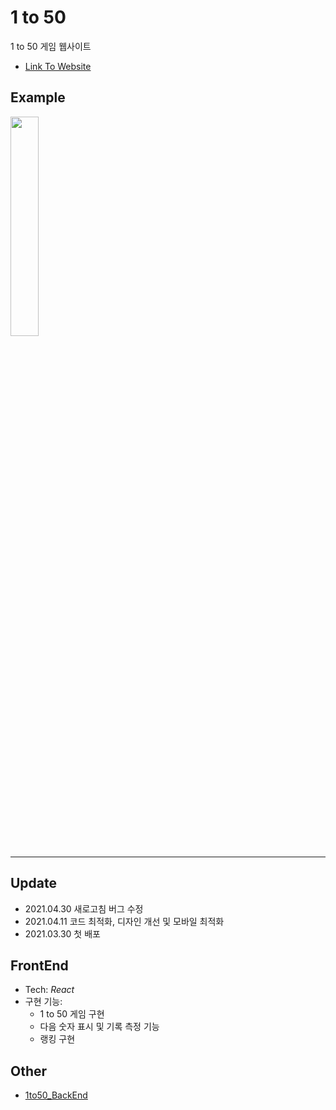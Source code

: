 # 1 to 50
1 to 50 게임 웹사이트
* [Link To Website](https://1to50-seuha516.netlify.app/)  

## Example
<img src="https://user-images.githubusercontent.com/79067549/112973000-d120c700-918b-11eb-9b06-ea891c32017b.PNG" width="30%" height="30%">

---

## Update
- 2021.04.30 새로고침 버그 수정
- 2021.04.11 코드 최적화, 디자인 개선 및 모바일 최적화
- 2021.03.30 첫 배포

## FrontEnd
* Tech: *React*
* 구현 기능:
  * 1 to 50 게임 구현
  * 다음 숫자 표시 및 기록 측정 기능
  * 랭킹 구현

## Other
- [1to50_BackEnd](https://github.com/seuha516/1to50-koa-backend)


